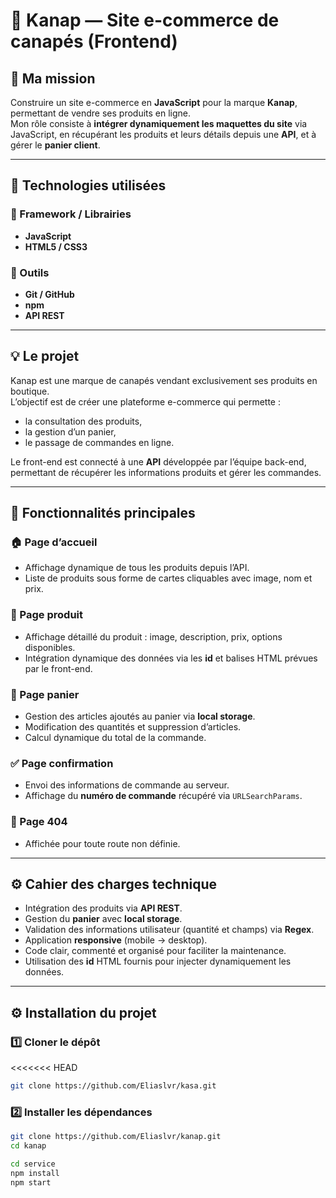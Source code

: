 # 🏡 Kanap — Site e-commerce de canapés (Frontend)

## 🎯 Ma mission

Construire un site e-commerce en **JavaScript** pour la marque **Kanap**, permettant de vendre ses produits en ligne.  
Mon rôle consiste à **intégrer dynamiquement les maquettes du site** via JavaScript, en récupérant les produits et leurs détails depuis une **API**, et à gérer le **panier client**.

---

## 🧰 Technologies utilisées

### 🔹 Framework / Librairies

* **JavaScript** 
* **HTML5 / CSS3**

### 🔹 Outils

* **Git / GitHub**
* **npm**
* **API REST**

---

## 💡 Le projet

Kanap est une marque de canapés vendant exclusivement ses produits en boutique.  
L’objectif est de créer une plateforme e-commerce qui permette :

* la consultation des produits,
* la gestion d’un panier,
* le passage de commandes en ligne.

Le front-end est connecté à une **API** développée par l’équipe back-end, permettant de récupérer les informations produits et gérer les commandes.

---

## 📄 Fonctionnalités principales

### 🏠 Page d’accueil

* Affichage dynamique de tous les produits depuis l’API.
* Liste de produits sous forme de cartes cliquables avec image, nom et prix.

### 📄 Page produit

* Affichage détaillé du produit : image, description, prix, options disponibles.
* Intégration dynamique des données via les **id** et balises HTML prévues par le front-end.

### 🛒 Page panier

* Gestion des articles ajoutés au panier via **local storage**.
* Modification des quantités et suppression d’articles.
* Calcul dynamique du total de la commande.

### ✅ Page confirmation

* Envoi des informations de commande au serveur.
* Affichage du **numéro de commande** récupéré via `URLSearchParams`.

### 🚫 Page 404

* Affichée pour toute route non définie.

---

## ⚙️ Cahier des charges technique

* Intégration des produits via **API REST**.
* Gestion du **panier** avec **local storage**.
* Validation des informations utilisateur (quantité et champs) via **Regex**.
* Application **responsive** (mobile → desktop).
* Code clair, commenté et organisé pour faciliter la maintenance.
* Utilisation des **id** HTML fournis pour injecter dynamiquement les données.

---

## ⚙️ Installation du projet

### 1️⃣ Cloner le dépôt
<<<<<<< HEAD

```bash
git clone https://github.com/Eliaslvr/kasa.git
```

### 2️⃣ Installer les dépendances

```bash
git clone https://github.com/Eliaslvr/kanap.git
cd kanap
```

```bash
cd service
npm install
npm start
```

